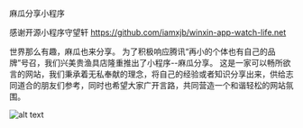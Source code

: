 麻瓜分享小程序

感谢开源小程序守望轩
https://github.com/iamxjb/winxin-app-watch-life.net

世界那么有趣，麻瓜也来分享。
为了积极响应腾讯“再小的个体也有自己的品牌”号召，我们兴美贵渔具店隆重推出了小程序--麻瓜分享。
这是一家可以畅所欲言的网站，我们秉承着无私奉献的理念，将自己的经验或者知识分享出来，供给志同道合的朋友们参考，同时也希望大家广开言路，共同营造一个和谐轻松的网站氛围。

![alt text](https://www.shyeweb.com/images/XCXM.jpg)